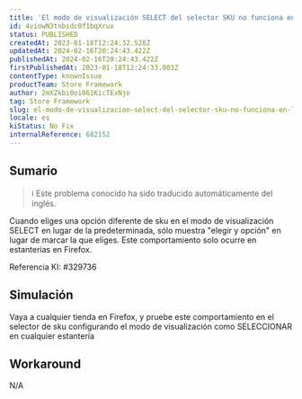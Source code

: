 ```yaml
---
title: 'El modo de visualización SELECT del selector SKU no funciona en las estanterías'
id: 4viowN3tnbsdc0f1bqXrux
status: PUBLISHED
createdAt: 2023-01-18T12:24:32.528Z
updatedAt: 2024-02-16T20:24:43.422Z
publishedAt: 2024-02-16T20:24:43.422Z
firstPublishedAt: 2023-01-18T12:24:33.003Z
contentType: knownIssue
productTeam: Store Framework
author: 2mXZkbi0oi061KicTExNjo
tag: Store Framework
slug: el-modo-de-visualizacion-select-del-selector-sku-no-funciona-en-las-estanterias
locale: es
kiStatus: No Fix
internalReference: 682152
---
```


## Sumario

>ℹ️ Este problema conocido ha sido traducido automáticamente del inglés.


Cuando eliges una opción diferente de sku en el modo de visualización SELECT en lugar de la predeterminada, sólo muestra "elegir y opción" en lugar de marcar la que eliges. Este comportamiento solo ocurre en estanterias en Firefox.

Referencia KI: #329736


##

## Simulación


Vaya a cualquier tienda en Firefox, y pruebe este comportamiento en el selector de sku configurando el modo de visualización como SELECCIONAR en cualquier estantería



## Workaround



N/A

